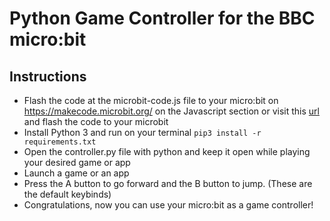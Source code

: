 # Python Game Controller for the BBC micro:bit
## Instructions
- Flash the code at the microbit-code.js file to your micro:bit on https://makecode.microbit.org/ on the Javascript section or visit this <a href="https://makecode.microbit.org/_Mi91HcdUtKXV">url</a> and flash the code to your microbit
- Install Python 3 and run on your terminal ```pip3 install -r requirements.txt```
- Open the controller.py file with python and keep it open while playing your desired game or app
- Launch a game or an app
- Press the A button to go forward and the B button to jump. (These are the default keybinds)
- Congratulations, now you can use your micro:bit as a game controller!
